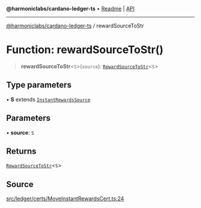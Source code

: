 **@harmoniclabs/cardano-ledger-ts** • [Readme](../Introduction.md) \| [API](../globals.md)

***

[@harmoniclabs/cardano-ledger-ts](../Introduction.md) / rewardSourceToStr

# Function: rewardSourceToStr()

> **rewardSourceToStr**\<`S`\>(`source`): [`RewardSourceToStr`](../type-aliases/RewardSourceToStr.md)\<`S`\>

## Type parameters

• **S** extends [`InstantRewardsSource`](../enumerations/InstantRewardsSource.md)

## Parameters

• **source**: `S`

## Returns

[`RewardSourceToStr`](../type-aliases/RewardSourceToStr.md)\<`S`\>

## Source

[src/ledger/certs/MoveInstantRewardsCert.ts:24](https://github.com/HarmonicLabs/cardano-ledger-ts/blob/d1659b0/src/ledger/certs/MoveInstantRewardsCert.ts#L24)
